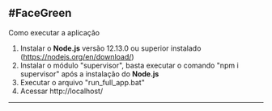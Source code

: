 #FaceGreen
------------------
Como executar a aplicação
1. Instalar o **Node.js** versão 12.13.0 ou superior instalado (https://nodejs.org/en/download/)
2. Instalar o módulo "supervisor", basta executar o comando "npm i supervisor" após a instalação do **Node.js**
2. Executar o arquivo "run_full_app.bat"
3. Acessar http://localhost/
------------------
